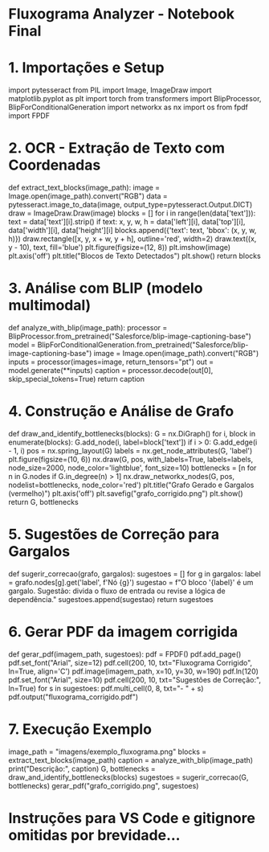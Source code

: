 # Fluxograma Analyzer - Notebook Final

# 1. Importações e Setup
import pytesseract
from PIL import Image, ImageDraw
import matplotlib.pyplot as plt
import torch
from transformers import BlipProcessor, BlipForConditionalGeneration
import networkx as nx
import os
from fpdf import FPDF

# 2. OCR - Extração de Texto com Coordenadas
def extract_text_blocks(image_path):
    image = Image.open(image_path).convert("RGB")
    data = pytesseract.image_to_data(image, output_type=pytesseract.Output.DICT)
    draw = ImageDraw.Draw(image)
    blocks = []
    for i in range(len(data['text'])):
        text = data['text'][i].strip()
        if text:
            x, y, w, h = data['left'][i], data['top'][i], data['width'][i], data['height'][i]
            blocks.append({'text': text, 'bbox': (x, y, w, h)})
            draw.rectangle([x, y, x + w, y + h], outline='red', width=2)
            draw.text((x, y - 10), text, fill='blue')
    plt.figure(figsize=(12, 8))
    plt.imshow(image)
    plt.axis('off')
    plt.title("Blocos de Texto Detectados")
    plt.show()
    return blocks

# 3. Análise com BLIP (modelo multimodal)
def analyze_with_blip(image_path):
    processor = BlipProcessor.from_pretrained("Salesforce/blip-image-captioning-base")
    model = BlipForConditionalGeneration.from_pretrained("Salesforce/blip-image-captioning-base")
    image = Image.open(image_path).convert("RGB")
    inputs = processor(images=image, return_tensors="pt")
    out = model.generate(**inputs)
    caption = processor.decode(out[0], skip_special_tokens=True)
    return caption

# 4. Construção e Análise de Grafo
def draw_and_identify_bottlenecks(blocks):
    G = nx.DiGraph()
    for i, block in enumerate(blocks):
        G.add_node(i, label=block['text'])
        if i > 0:
            G.add_edge(i - 1, i)
    pos = nx.spring_layout(G)
    labels = nx.get_node_attributes(G, 'label')
    plt.figure(figsize=(10, 6))
    nx.draw(G, pos, with_labels=True, labels=labels, node_size=2000, node_color='lightblue', font_size=10)
    bottlenecks = [n for n in G.nodes if G.in_degree(n) > 1]
    nx.draw_networkx_nodes(G, pos, nodelist=bottlenecks, node_color='red')
    plt.title("Grafo Gerado e Gargalos (vermelho)")
    plt.axis('off')
    plt.savefig("grafo_corrigido.png")
    plt.show()
    return G, bottlenecks

# 5. Sugestões de Correção para Gargalos
def sugerir_correcao(grafo, gargalos):
    sugestoes = []
    for g in gargalos:
        label = grafo.nodes[g].get('label', f'Nó {g}')
        sugestao = f"O bloco '{label}' é um gargalo. Sugestão: divida o fluxo de entrada ou revise a lógica de dependência."
        sugestoes.append(sugestao)
    return sugestoes

# 6. Gerar PDF da imagem corrigida
def gerar_pdf(imagem_path, sugestoes):
    pdf = FPDF()
    pdf.add_page()
    pdf.set_font("Arial", size=12)
    pdf.cell(200, 10, txt="Fluxograma Corrigido", ln=True, align='C')
    pdf.image(imagem_path, x=10, y=30, w=190)
    pdf.ln(120)
    pdf.set_font("Arial", size=10)
    pdf.cell(200, 10, txt="Sugestões de Correção:", ln=True)
    for s in sugestoes:
        pdf.multi_cell(0, 8, txt="- " + s)
    pdf.output("fluxograma_corrigido.pdf")

# 7. Execução Exemplo
image_path = "imagens/exemplo_fluxograma.png"
blocks = extract_text_blocks(image_path)
caption = analyze_with_blip(image_path)
print("Descrição:", caption)
G, bottlenecks = draw_and_identify_bottlenecks(blocks)
sugestoes = sugerir_correcao(G, bottlenecks)
gerar_pdf("grafo_corrigido.png", sugestoes)

# Instruções para VS Code e gitignore omitidas por brevidade...
